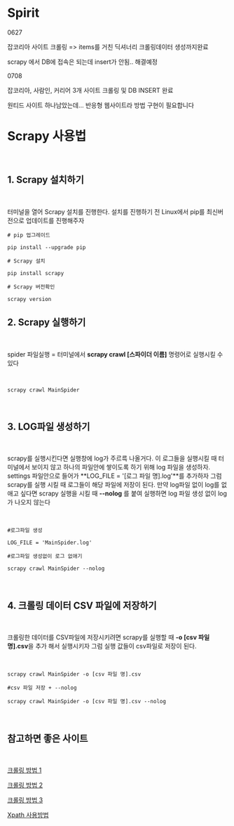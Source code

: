 # Spirit

0627

잡코리아 사이트 크롤링 => items를 거친 딕셔너리 크롤링데이터 생성까지완료

scrapy 에서 DB에 접속은 되는데 insert가 안됨.. 해결예정


0708

잡코리아, 사람인, 커리어 3개 사이트 크롤링 및 DB INSERT 완료

원티드 사이트 하나남았는데... 반응형 웹사이트라 방법 구현이 필요합니다

























# **Scrapy 사용법**

<br/>

## **1. Scrapy 설치하기**

<br/>

터미널을 열어 Scrapy 설치를 진행한다. 설치를 진행하기 전 Linux에서 pip를 최신버전으로 업데이트를 진행해주자


```
# pip 업그레이드

pip install --upgrade pip

# Scrapy 설치

pip install scrapy

# Scrapy 버전확인

scrapy version
```

## **2. Scrapy 실행하기**

<br/>

spider 파일실행 =  터미널에서 **scrapy crawl [스파이더 이름]** 명령어로 실행시킬 수 있다

<br/>

```
scrapy crawl MainSpider
```

<br/>

## **3. LOG파일 생성하기**

<br/>

scrapy를 실행시킨다면 실행창에 log가 주르륵 나올거다. 이 로그들을 실행시킬 때 터미널에서 보이지 않고 하나의 파일안에 쌓이도록 하기 위해 log 파일을 생성하자. settings 파일안으로 들어가 **LOG_FILE = '[로그 파일 명].log'**를 추가하자 그럼 scrapy를 실행 시킬 때 로그들이 해당 파일에 저장이 된다. 만약 log파일 없이 log를 없애고 싶다면 scrapy 실행을 시킬 때  **--nolog** 를 붙여 실행하면 log 파일 생성 없이 log가 나오지 않는다

<br/>

```
#로그파일 생성

LOG_FILE = 'MainSpider.log'

#로그파일 생성없이 로그 없애기

scrapy crawl MainSpider --nolog
```

<br/>

## **4. 크롤링 데이터 CSV 파일에 저장하기**

<br/>

크롤링한 데이터를 CSV파일에 저장시키려면 scrapy를 실행할 때 **-o [csv 파일 명].csv**을 추가 해서 실행시키자 그럼 실행 값들이 csv파일로 저장이 된다.

<br/>

```
scrapy crawl MainSpider -o [csv 파일 명].csv 

#csv 파일 저장 + --nolog

scrapy crawl MainSpider -o [csv 파일 명].csv --nolog

```

<br/>

## **참고하면 좋은 사이트**

<br/>

[크롤링 방법 1](https://excelsior-cjh.tistory.com/entry/04-Scrapy%EB%A5%BC-%EC%9D%B4%EC%9A%A9%ED%95%9C-%EB%89%B4%EC%8A%A4%ED%81%AC%EB%A1%A4%EB%A7%81-%ED%95%98%EA%B8%B0)

[크롤링 방법 2](https://www.hanumoka.net/2020/07/07/python-20200707-python-scrapy-example/)

[크롤링 방법 3](https://pycoding.tistory.com/entry/scrapy%EC%8A%A4%ED%81%AC%EB%9E%98%ED%94%BC-%ED%81%AC%EB%A1%A4%EB%A7%81-%EC%8B%A4%EC%A0%84-csv-%EC%A0%80%EC%9E%A5%EA%B9%8C%EC%A7%80)

[Xpath 사용방법](https://nittaku.tistory.com/136)
